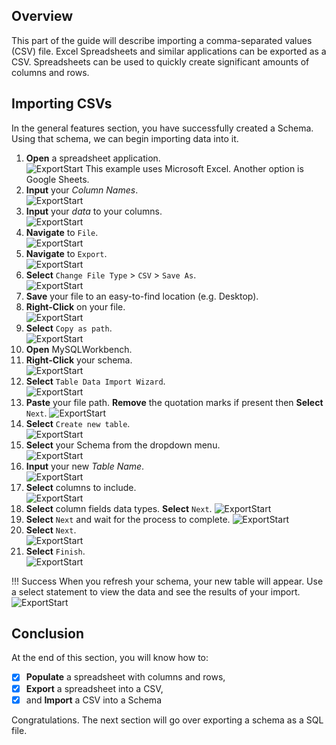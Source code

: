 ## Overview

This part of the guide will describe importing a comma-separated values (CSV) file. Excel Spreadsheets and similar applications can be exported as a CSV. Spreadsheets can be used to quickly create significant amounts of columns and rows.

## Importing CSVs

In the general features section, you have successfully created a Schema. Using that schema, we can begin importing data into it.

1. **Open** a spreadsheet application.  
![ExportStart](./images/CSVSpreadsheet.jpg)
    This example uses Microsoft Excel. Another option is Google Sheets.
2. **Input** your *Column Names*.  
![ExportStart](./images/CSVColumnNames.jpg)
3. **Input** your *data* to your columns.  
![ExportStart](./images/CSVColumnData.jpg)
4. **Navigate** to `File`.  
![ExportStart](./images/CSVNavFile.jpg)
5. **Navigate** to `Export`.  
![ExportStart](./images/CSVNavToExport.jpg)
6. **Select**  `Change File Type` > `CSV` > `Save As`.  
![ExportStart](./images/CSVSaveFileType.jpg)
7. **Save** your file to an easy-to-find location (e.g. Desktop).
8. **Right-Click** on your file.  
![ExportStart](./images/CSVIcon.jpg)
9. **Select** `Copy as path`.  
![ExportStart](./images/CSVCopyAsPath.jpg)
10. **Open** MySQLWorkbench.
11. **Right-Click** your schema.  
![ExportStart](./images/CSVRClickSchema.jpg)
12. **Select** `Table Data Import Wizard`.  
![ExportStart](./images/CSVImportWIzard.jpg)
13. **Paste** your file path. **Remove** the quotation marks if present then **Select** `Next`.
![ExportStart](./images/CSVPasteFilePath.jpg)
14. **Select** `Create new table`.  
![ExportStart](./images/CSVCreateNewTable.jpg)
15. **Select** your Schema from the dropdown menu.  
![ExportStart](./images/CSVSelectSchema.jpg)
16. **Input** your new *Table Name*.  
![ExportStart](./images/CSVInputTableName.jpg)
17. **Select** columns to include.  
![ExportStart](./images/CSVSelectColumns.jpg)
18. **Select** column fields data types. **Select** `Next`.
![ExportStart](./images/CSVSelectColumnFields.jpg)
19. **Select** `Next` and wait for the process to complete.
![ExportStart](./images/CSVFinishNext.jpg)
20. **Select** `Next`.  
![ExportStart](./images/CSVFinishResults.jpg)
21. **Select** `Finish`.  
![ExportStart](./images/CSVFinishFinal.jpg)

!!! Success
    When you refresh your schema, your new table will appear. Use a select statement to view the data and see the results of your import.  
    ![ExportStart](./images/CSVOutcome.jpg)

## Conclusion

At the end of this section, you will know how to:

- [X] **Populate** a spreadsheet with columns and rows,
- [X] **Export** a spreadsheet into a CSV,
- [X] and **Import** a CSV into a Schema

Congratulations. The next section will go over exporting a schema as a SQL file.
